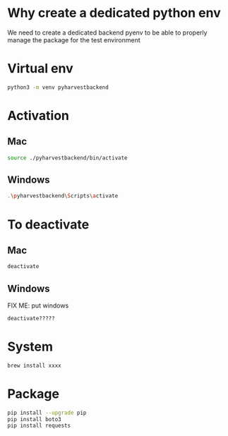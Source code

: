 # Why create a dedicated python env
We need to create a dedicated backend pyenv to be able to properly manage the package for the test environment


# Virtual env
```bash
python3 -m venv pyharvestbackend
```

# Activation

## Mac
```bash
source ./pyharvestbackend/bin/activate
```

## Windows

```bash
.\pyharvestbackend\Scripts\activate
```

# To deactivate

## Mac
```bash
deactivate
```

## Windows
FIX ME: put windows
```bash
deactivate?????
```

# System
```bash
brew install xxxx
```

# Package
```bash
pip install --upgrade pip
pip install boto3
pip install requests
```